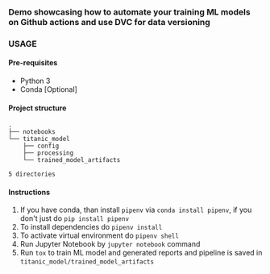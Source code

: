 ### Demo showcasing how to automate your training ML models on Github actions and use DVC for data versioning

### USAGE

#### Pre-requisites

- Python 3
- Conda [Optional]

#### Project structure
```
.
├── notebooks
└── titanic_model
    ├── config
    ├── processing
    └── trained_model_artifacts

5 directories
```
#### Instructions
1. If you have conda, than install `pipenv` via `conda install pipenv`, if you don't just do `pip install pipenv`
2. To install dependencies do `pipenv install`
3. To activate virtual environment do `pipenv shell`
4. Run Jupyter Notebook by `jupyter notebook` command
5. Run `tox` to train ML model and generated reports and pipeline is saved in `titanic_model/trained_model_artifacts`


